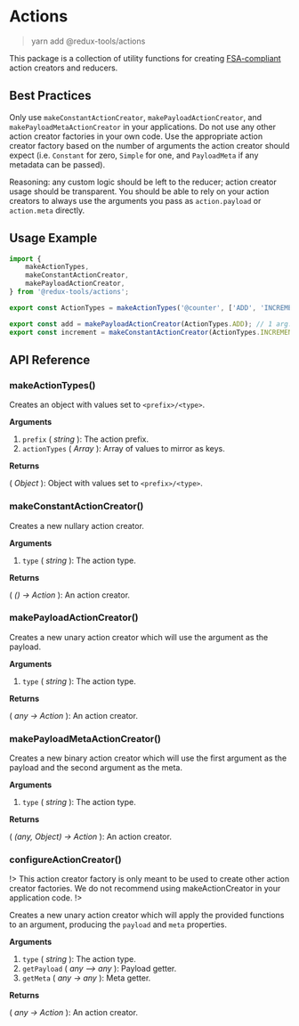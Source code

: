 # Actions

> yarn add @redux-tools/actions

This package is a collection of utility functions for creating [FSA-compliant](https://github.com/redux-utilities/flux-standard-action) action creators and reducers.

## Best Practices

Only use `makeConstantActionCreator`, `makePayloadActionCreator`, and `makePayloadMetaActionCreator` in your applications. Do not use any other action creator factories in your own code. Use the appropriate action creator factory based on the number of arguments the action creator should expect (i.e. `Constant` for zero, `Simple` for one, and `PayloadMeta` if any metadata can be passed).

Reasoning: any custom logic should be left to the reducer; action creator usage should be transparent. You should be able to rely on your action creators to always use the arguments you pass as `action.payload` or `action.meta` directly.

## Usage Example

```js
import {
	makeActionTypes,
	makeConstantActionCreator,
	makePayloadActionCreator,
} from '@redux-tools/actions';

export const ActionTypes = makeActionTypes('@counter', ['ADD', 'INCREMENT']);

export const add = makePayloadActionCreator(ActionTypes.ADD); // 1 arg.
export const increment = makeConstantActionCreator(ActionTypes.INCREMENT); // 0 args.
```

## API Reference

### makeActionTypes()

Creates an object with values set to `<prefix>/<type>`.

**Arguments**

1. `prefix` ( _string_ ): The action prefix.
2. `actionTypes` ( _Array_ ): Array of values to mirror as keys.

**Returns**

( _Object_ ): Object with values set to `<prefix>/<type>`.

### makeConstantActionCreator()

Creates a new nullary action creator.

**Arguments**

1. `type` ( _string_ ): The action type.

**Returns**

( _() -> Action_ ): An action creator.

### makePayloadActionCreator()

Creates a new unary action creator which will use the argument as the payload.

**Arguments**

1. `type` ( _string_ ): The action type.

**Returns**

( _any -> Action_ ): An action creator.

### makePayloadMetaActionCreator()

Creates a new binary action creator which will use the first argument as the payload and the second argument as the meta.

**Arguments**

1. `type` ( _string_ ): The action type.

**Returns**

( _(any, Object) -> Action_ ): An action creator.

### configureActionCreator()

!> This action creator factory is only meant to be used to create other action creator factories. We do not recommend using makeActionCreator in your application code.
!>

Creates a new unary action creator which will apply the provided functions to an argument, producing
the `payload` and `meta` properties.

**Arguments**

1. `type` ( _string_ ): The action type.
2. `getPayload` ( _any –> any_ ): Payload getter.
3. `getMeta` ( _any -> any_ ): Meta getter.

**Returns**

( _any -> Action_ ): An action creator.
